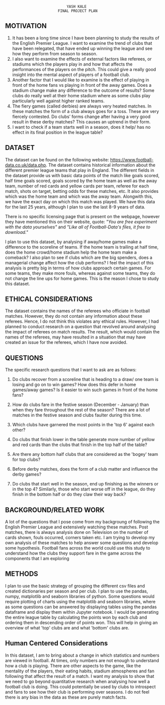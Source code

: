 ﻿                                YASH KALE
                            FINAL PROJECT PLAN

## MOTIVATION
1. It has been a long time since I have been planning to study the results of the English Premier League. I want to examine the trend of clubs that have been relegated, that have ended up winning the league and see how they perform from season to season.
2. I also want to examine the effects of external factors like referees, or stadiums which the players play in and how that affects the performances of the players on the pitch. This could give a really good insight into the mental aspect of players of a football club. 
3. Another factor that I would like to examine is the effect of playing in front of the home fans vs playing in front of the away games. Does a stadium change make any difference to the outcome of results? Some clubs do really well at their home stadium where as some clubs play particularly well against higher ranked teams. 
5. The fiery games (called derbies) are always very heated matches. In these matches the form of a club always goes for a toss. These are very fiercely contested. Do clubs’ forms change after having a very good result in these derby matches? This causes an uptrend in their form.
6. I want to check if a team starts well in a season, does it help/ has no effect in its final position in the league table?

## DATASET
The dataset can be found on the following website: https://www.football-data.co.uk/data.php.
The dataset contains historical information about the different premier league teams that play in England. The different fields in the dataset provide us with basic data points of the match like goals scored, half time goals scored, goals scored by the home team as well as the away team, number of red cards and yellow cards per team, referee for each match, shots on target, betting odds for these matches, etc. It also provides which was the home team and which was the away team. Alongwith this, we have the exact day on which this match was played. We have this data for the last 25 years, although I plan to use the last 8-9 years of data.

There is no specific licensing page that is present on the webpage, however they have mentioned this on their website, quote: *"You are free experiment with the data yourselves"* and *"Like all of Football-Data's files, it free to download."*

I plan to use this dataset, by analysing if away/home games make a difference to the scoreline of teams. If the home team is trailing at half time, does the home crowd/home stadium help the home team make a comeback? I also plan to see if clubs which are the big spenders, does a managerial change affect how the club performs?
I feel the impact of this analysis is pretty big in terms of how clubs approach certain games. For some teams, they make more fouls, whereas against some teams, they do not change the line ups for home games. This is the reason I chose to study this dataset.

## ETHICAL CONSIDERATIONS
The dataset contains the names of the referees who officiate in football matches. However, they do not contain any information about these referees. Hence, I do not think this violates any ethical rules. However, I had planned to conduct research on a question that revolved around analysing the impact of referees on match results. The result, which would contain the names of the referees, may have resulted in a situation that may have created an issue for the referees, which I have now avoided.  

## QUESTIONS

The specific research questions that I want to ask are as follows:
1. Do clubs recover from a scoreline that is heading to a draw/ one team is losing and go on to win games? How does this defer in home games/away games? Is it easier to win such games in front of the home fans?

2. How do clubs fare in the festive season (December - January) than when they fare throughout the rest of the season? There are a lot of matches in the festive season and clubs faulter during this time.

3. Which clubs have garnered the most points in the 'top 6' against each other?

4. Do clubs that finish lower in the table generate more number of yellow and red cards than the clubs that finish in the top half of the table?

5. Are there any bottom half clubs that are considered as the 'bogey' team for top clubs?

6. Before derby matches, does the form of a club matter and influence the derby games?

7. Do clubs that start well in the season, end up finishing as the winners or in the top 4? Similarly, those who start worse off in the league, do they finish in the bottom half or do they claw their way back?

## BACKGROUND/RELATED WORK

A lot of the questions that I pose come from my backgroung of following the English Premier League and extensively watching these matches. Post matches, there is always analysis done on Television on the number of cards shown, fouls occurred, corners taken etc. I am trying to develop my own analysis of these matches to help answer some questions and develop some hypothesis. Football fans across the world could use this study to understand how the clubs they support fare in the game across the components that I am exploring

## METHODS
I plan to use the basic strategy of grouping the different csv files and created dictionaries per season and per club. I plan to use the pandas, numpy, matplotlib and seaborn libraries of python. Some questions would require plotting of charts using the matplotlib and seaborn libraries, where as some questions can be answered by displaying tables using the pandas dataframe and display them within Jupyter notebook. I would be generating the entire league table by calculating the points won by each club and ordering them in descending order of points won. This will help in giving an overview of what 'top' clubs are and what 'bottom' clubs are.

## Human Centered Considerations
In this dataset, I am to bring about a change in which statistics and numbers are viewed in football. At times, only numbers are not enough to understand how a club is playing. There are other aspects to the game, like the mentality of the players, their eating habits, stadium atmospheres and fan following that affect the result of a match. I want my analysis to show that we need to go beyond quantitative research when analysing how well a football club is doing. This could potentially be used by clubs to introspect and fans to see how their club is performing over seasons. I do not feel there is any bias in the data as these are purely match facts.